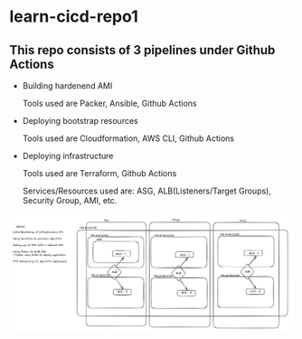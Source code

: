 # learn-cicd-repo1

## This repo consists of 3 pipelines under Github Actions

- Building hardenend AMI

    Tools used are Packer, Ansible, Github Actions

- Deploying bootstrap resources

    Tools used are Cloudformation, AWS CLI, Github Actions

- Deploying infrastructure

    Tools used are Terraform, Github Actions

    Services/Resources used are: ASG, ALB(Listeners/Target Groups), Security Group, AMI, etc.


![Architecture](images/Arch.png)
